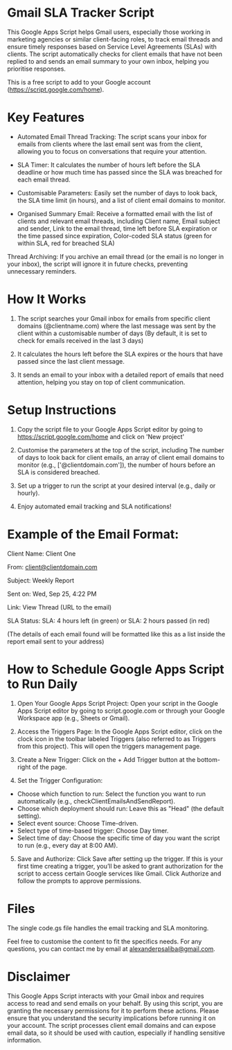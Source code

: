 # Gmail SLA Tracker Script

This Google Apps Script helps Gmail users, especially those working in marketing agencies or similar client-facing roles, to track email threads and ensure timely responses based on Service Level Agreements (SLAs) with clients. The script automatically checks for client emails that have not been replied to and sends an email summary to your own inbox, helping you prioritise responses.

This is a free script to add to your Google account (https://script.google.com/home).

# Key Features

- Automated Email Thread Tracking: The script scans your inbox for emails from clients where the last email sent was from the client, allowing you to focus on conversations that require your attention.

- SLA Timer: It calculates the number of hours left before the SLA deadline or how much time has passed since the SLA was breached for each email thread.

- Customisable Parameters: Easily set the number of days to look back, the SLA time limit (in hours), and a list of client email domains to monitor.

- Organised Summary Email: Receive a formatted email with the list of clients and relevant email threads, including Client name, Email subject and sender, Link to the email thread, time left before SLA expiration or the time passed since expiration, Color-coded SLA status (green for within SLA, red for breached SLA)

Thread Archiving: If you archive an email thread (or the email is no longer in your inbox), the script will ignore it in future checks, preventing unnecessary reminders.

# How It Works

1. The script searches your Gmail inbox for emails from specific client domains (@clientname.com) where the last message was sent by the client within a customisable number of days (By default, it is set to check for emails received in the last 3 days)

2. It calculates the hours left before the SLA expires or the hours that have passed since the last client message.

3. It sends an email to your inbox with a detailed report of emails that need attention, helping you stay on top of client communication.

# Setup Instructions

1. Copy the script file to your Google Apps Script editor by going to https://script.google.com/home and click on  'New project'

2. Customise the parameters at the top of the script, including The number of days to look back for client emails, an array of client email domains to monitor (e.g., ['@clientdomain.com']), the number of hours before an SLA is considered breached.

3. Set up a trigger to run the script at your desired interval (e.g., daily or hourly).

4. Enjoy automated email tracking and SLA notifications!

# Example of the Email Format:

Client Name: Client One

From: client@clientdomain.com

Subject: Weekly Report

Sent on: Wed, Sep 25, 4:22 PM

Link: View Thread (URL to the email)

SLA Status: SLA: 4 hours left (in green) or SLA: 2 hours passed (in red)

(The details of each email found will be formatted like this as a list inside the report email sent to your address)

# How to Schedule Google Apps Script to Run Daily

1. Open Your Google Apps Script Project: Open your script in the Google Apps Script editor by going to script.google.com or through your Google Workspace app (e.g., Sheets or Gmail).
   
2. Access the Triggers Page: In the Google Apps Script editor, click on the clock icon in the toolbar labeled Triggers (also referred to as Triggers from this project). This will open the triggers management page.
   
3. Create a New Trigger: Click on the + Add Trigger button at the bottom-right of the page.

4. Set the Trigger Configuration:

- Choose which function to run: Select the function you want to run automatically (e.g., checkClientEmailsAndSendReport).
- Choose which deployment should run: Leave this as "Head" (the default setting).
- Select event source: Choose Time-driven.
- Select type of time-based trigger: Choose Day timer.
- Select time of day: Choose the specific time of day you want the script to run (e.g., every day at 8:00 AM).

5. Save and Authorize: Click Save after setting up the trigger. If this is your first time creating a trigger, you’ll be asked to grant authorization for the script to access certain Google services like Gmail. Click Authorize and follow the prompts to approve permissions.

# Files
The single code.gs file handles the email tracking and SLA monitoring.

Feel free to customise the content to fit the specifics needs.
For any questions, you can contact me by email at alexanderpsaliba@gmail.com.

# Disclaimer
This Google Apps Script interacts with your Gmail inbox and requires access to read and send emails on your behalf. By using this script, you are granting the necessary permissions for it to perform these actions. Please ensure that you understand the security implications before running it on your account. The script processes client email domains and can expose email data, so it should be used with caution, especially if handling sensitive information.

